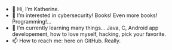 - 👋 Hi, I’m Katherine.
- 👀 I’m interested in cybersecurity! Books! Even more books! Programming!...
- 🌱 I’m currently learning many things... Java, C, Android app developement, how to love myself, hacking, pick your favorite.
- 📫 How to reach me: here on GitHub. Really.
